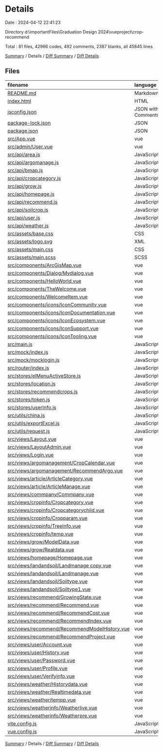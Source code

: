 # Details

Date : 2024-04-12 22:41:23

Directory d:\\importantFiles\\Graduation Design 2024\\vueproject\\crop-recommend

Total : 81 files,  42966 codes, 492 comments, 2387 blanks, all 45845 lines

[Summary](results.md) / Details / [Diff Summary](diff.md) / [Diff Details](diff-details.md)

## Files
| filename | language | code | comment | blank | total |
| :--- | :--- | ---: | ---: | ---: | ---: |
| [README.md](/README.md) | Markdown | 18 | 0 | 12 | 30 |
| [index.html](/index.html) | HTML | 20 | 0 | 1 | 21 |
| [jsconfig.json](/jsconfig.json) | JSON with Comments | 8 | 0 | 1 | 9 |
| [package-lock.json](/package-lock.json) | JSON | 9,138 | 0 | 1 | 9,139 |
| [package.json](/package.json) | JSON | 41 | 0 | 1 | 42 |
| [src/App.vue](/src/App.vue) | vue | 7 | 0 | 5 | 12 |
| [src/admin/User.vue](/src/admin/User.vue) | vue | 972 | 9 | 82 | 1,063 |
| [src/api/area.js](/src/api/area.js) | JavaScript | 14 | 6 | 5 | 25 |
| [src/api/argomanage.js](/src/api/argomanage.js) | JavaScript | 118 | 9 | 3 | 130 |
| [src/api/bmap.js](/src/api/bmap.js) | JavaScript | 20 | 4 | 2 | 26 |
| [src/api/cropcategory.js](/src/api/cropcategory.js) | JavaScript | 124 | 41 | 18 | 183 |
| [src/api/grow.js](/src/api/grow.js) | JavaScript | 7 | 0 | 2 | 9 |
| [src/api/homepage.js](/src/api/homepage.js) | JavaScript | 27 | 0 | 2 | 29 |
| [src/api/recommend.js](/src/api/recommend.js) | JavaScript | 50 | 1 | 8 | 59 |
| [src/api/soilcrop.js](/src/api/soilcrop.js) | JavaScript | 27 | 1 | 4 | 32 |
| [src/api/user.js](/src/api/user.js) | JavaScript | 97 | 28 | 14 | 139 |
| [src/api/weather.js](/src/api/weather.js) | JavaScript | 23 | 5 | 6 | 34 |
| [src/assets/base.css](/src/assets/base.css) | CSS | 71 | 2 | 14 | 87 |
| [src/assets/logo.svg](/src/assets/logo.svg) | XML | 1 | 0 | 1 | 2 |
| [src/assets/main.css](/src/assets/main.css) | CSS | 30 | 0 | 6 | 36 |
| [src/assets/main.scss](/src/assets/main.scss) | SCSS | 16 | 1 | 3 | 20 |
| [src/components/ArcGisMap.vue](/src/components/ArcGisMap.vue) | vue | 30 | 0 | 4 | 34 |
| [src/components/Dialog/Mydialog.vue](/src/components/Dialog/Mydialog.vue) | vue | 87 | 0 | 11 | 98 |
| [src/components/HelloWorld.vue](/src/components/HelloWorld.vue) | vue | 39 | 0 | 6 | 45 |
| [src/components/TheWelcome.vue](/src/components/TheWelcome.vue) | vue | 76 | 0 | 13 | 89 |
| [src/components/WelcomeItem.vue](/src/components/WelcomeItem.vue) | vue | 76 | 0 | 12 | 88 |
| [src/components/icons/IconCommunity.vue](/src/components/icons/IconCommunity.vue) | vue | 7 | 0 | 1 | 8 |
| [src/components/icons/IconDocumentation.vue](/src/components/icons/IconDocumentation.vue) | vue | 7 | 0 | 1 | 8 |
| [src/components/icons/IconEcosystem.vue](/src/components/icons/IconEcosystem.vue) | vue | 7 | 0 | 1 | 8 |
| [src/components/icons/IconSupport.vue](/src/components/icons/IconSupport.vue) | vue | 7 | 0 | 1 | 8 |
| [src/components/icons/IconTooling.vue](/src/components/icons/IconTooling.vue) | vue | 18 | 1 | 1 | 20 |
| [src/main.js](/src/main.js) | JavaScript | 34 | 11 | 1 | 46 |
| [src/mock/index.js](/src/mock/index.js) | JavaScript | 9 | 0 | 2 | 11 |
| [src/mock/mocklogin.js](/src/mock/mocklogin.js) | JavaScript | 13 | 1 | 2 | 16 |
| [src/router/index.js](/src/router/index.js) | JavaScript | 74 | 7 | 6 | 87 |
| [src/stores/elMenuActiveStore.js](/src/stores/elMenuActiveStore.js) | JavaScript | 6 | 0 | 3 | 9 |
| [src/stores/location.js](/src/stores/location.js) | JavaScript | 16 | 7 | 6 | 29 |
| [src/stores/recommendcrops.js](/src/stores/recommendcrops.js) | JavaScript | 12 | 1 | 8 | 21 |
| [src/stores/token.js](/src/stores/token.js) | JavaScript | 16 | 11 | 4 | 31 |
| [src/stores/userInfo.js](/src/stores/userInfo.js) | JavaScript | 16 | 1 | 9 | 26 |
| [src/utils/china.js](/src/utils/china.js) | JavaScript | 60 | 3 | 2 | 65 |
| [src/utils/exportExcel.js](/src/utils/exportExcel.js) | JavaScript | 12 | 6 | 3 | 21 |
| [src/utils/request.js](/src/utils/request.js) | JavaScript | 38 | 17 | 13 | 68 |
| [src/views/Layout.vue](/src/views/Layout.vue) | vue | 568 | 24 | 54 | 646 |
| [src/views/LayoutAdmin.vue](/src/views/LayoutAdmin.vue) | vue | 445 | 2 | 46 | 493 |
| [src/views/Login.vue](/src/views/Login.vue) | vue | 562 | 10 | 31 | 603 |
| [src/views/argomanagement/CropCalendar.vue](/src/views/argomanagement/CropCalendar.vue) | vue | 2,097 | 14 | 140 | 2,251 |
| [src/views/argomanagement/RecommendArgo.vue](/src/views/argomanagement/RecommendArgo.vue) | vue | 2,049 | 14 | 140 | 2,203 |
| [src/views/article/ArticleCategory.vue](/src/views/article/ArticleCategory.vue) | vue | 172 | 1 | 18 | 191 |
| [src/views/article/ArticleManage.vue](/src/views/article/ArticleManage.vue) | vue | 275 | 12 | 35 | 322 |
| [src/views/commpany/Commpany.vue](/src/views/commpany/Commpany.vue) | vue | 164 | 0 | 16 | 180 |
| [src/views/cropinfo/Cropcategory.vue](/src/views/cropinfo/Cropcategory.vue) | vue | 972 | 9 | 82 | 1,063 |
| [src/views/cropinfo/Cropcategorychild.vue](/src/views/cropinfo/Cropcategorychild.vue) | vue | 950 | 9 | 80 | 1,039 |
| [src/views/cropinfo/Cropparam.vue](/src/views/cropinfo/Cropparam.vue) | vue | 5,210 | 53 | 286 | 5,549 |
| [src/views/cropinfo/TreeInfo.vue](/src/views/cropinfo/TreeInfo.vue) | vue | 908 | 9 | 58 | 975 |
| [src/views/cropinfo/temp.vue](/src/views/cropinfo/temp.vue) | vue | 0 | 0 | 1 | 1 |
| [src/views/grow/ModelData.vue](/src/views/grow/ModelData.vue) | vue | 512 | 6 | 24 | 542 |
| [src/views/grow/Realdata.vue](/src/views/grow/Realdata.vue) | vue | 55 | 0 | 1 | 56 |
| [src/views/homepage/Homepage.vue](/src/views/homepage/Homepage.vue) | vue | 2,125 | 13 | 142 | 2,280 |
| [src/views/landandsoil/Landmanage copy.vue](/src/views/landandsoil/Landmanage%20copy.vue) | vue | 138 | 0 | 8 | 146 |
| [src/views/landandsoil/Landmanage.vue](/src/views/landandsoil/Landmanage.vue) | vue | 1,126 | 11 | 102 | 1,239 |
| [src/views/landandsoil/Soiltype.vue](/src/views/landandsoil/Soiltype.vue) | vue | 647 | 5 | 55 | 707 |
| [src/views/landandsoil/Soiltype1.vue](/src/views/landandsoil/Soiltype1.vue) | vue | 678 | 5 | 56 | 739 |
| [src/views/recommend/GrowingState.vue](/src/views/recommend/GrowingState.vue) | vue | 463 | 0 | 17 | 480 |
| [src/views/recommend/Recommend.vue](/src/views/recommend/Recommend.vue) | vue | 1,471 | 41 | 82 | 1,594 |
| [src/views/recommend/RecommendCost.vue](/src/views/recommend/RecommendCost.vue) | vue | 267 | 0 | 14 | 281 |
| [src/views/recommend/RecommendIndex.vue](/src/views/recommend/RecommendIndex.vue) | vue | 777 | 11 | 63 | 851 |
| [src/views/recommend/RecommendModelHistory.vue](/src/views/recommend/RecommendModelHistory.vue) | vue | 559 | 11 | 44 | 614 |
| [src/views/recommend/RecommendProject.vue](/src/views/recommend/RecommendProject.vue) | vue | 71 | 0 | 4 | 75 |
| [src/views/user/Account.vue](/src/views/user/Account.vue) | vue | 596 | 2 | 46 | 644 |
| [src/views/user/History.vue](/src/views/user/History.vue) | vue | 725 | 17 | 64 | 806 |
| [src/views/user/Password.vue](/src/views/user/Password.vue) | vue | 130 | 1 | 7 | 138 |
| [src/views/user/Profile.vue](/src/views/user/Profile.vue) | vue | 299 | 2 | 12 | 313 |
| [src/views/user/Verifyinfo.vue](/src/views/user/Verifyinfo.vue) | vue | 627 | 3 | 33 | 663 |
| [src/views/weather/Historydata.vue](/src/views/weather/Historydata.vue) | vue | 1,059 | 6 | 75 | 1,140 |
| [src/views/weather/Realtimedata.vue](/src/views/weather/Realtimedata.vue) | vue | 3,694 | 6 | 236 | 3,936 |
| [src/views/weather/tempp.vue](/src/views/weather/tempp.vue) | vue | 1,044 | 21 | 3 | 1,068 |
| [src/views/weatherinfo/Weatherlive.vue](/src/views/weatherinfo/Weatherlive.vue) | vue | 0 | 0 | 1 | 1 |
| [src/views/weatherinfo/Weatherpre.vue](/src/views/weatherinfo/Weatherpre.vue) | vue | 0 | 0 | 1 | 1 |
| [vite.config.js](/vite.config.js) | JavaScript | 29 | 1 | 6 | 36 |
| [vue.config.js](/vue.config.js) | JavaScript | 13 | 0 | 3 | 16 |

[Summary](results.md) / Details / [Diff Summary](diff.md) / [Diff Details](diff-details.md)